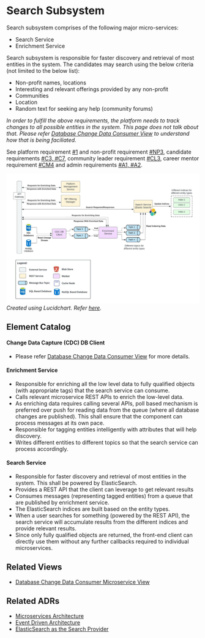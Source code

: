 # Search Subsystem
Search subsystem comprises of the following major micro-services:
- Search Service
- Enrichment Service

Search subsystem is responsible for faster discovery and retrieval of most entities in the system. The candidates may search using the below criteria (not limited to the below list):
- Non-profit names, locations
- Interesting and relevant offerings provided by any non-profit
- Communities
- Location
- Random text for seeking any help (community forums)

*In order to fulfill the above requirements, the platform needs to track changes to all possible entities in the system. This page does not talk about that. Please refer [Database Change Data Consumer View](database-change-data-consumer.md) to understand how that is being faciliated.*

See platform requirement [#1](../requirements/functional-requirements.md#functional-requirements) and non-profit requirement [#NP3](../requirements/functional-requirements.md#user-stories), candidate requirements [#C3, #C7](../requirements/functional-requirements.md#candidate), community leader requirement [#CL3](../requirements/functional-requirements.md#community-leader), career mentor requirement [#CM4](../requirements/functional-requirements.md#career-mentor) and admin requirements [#A1, #A2](../requirements/functional-requirements.md#admin).

<img src="../resources/images/search-subsystem.jpeg"></img>
_Created using Lucidchart. Refer [here](https://lucid.app/documents/view/6c4a99f5-3b57-435a-81a3-4f626a3167a2)._

## Element Catalog 

#### Change Data Capture (CDC) DB Client
- Please refer [Database Change Data Consumer View](database-change-data-consumer.md) for more details.

#### Enrichment Service
- Responsible for enriching all the low level data to fully qualified objects (with appropriate tags) that the search service can consume.
- Calls relevant microservice REST APIs to enrich the low-level data.
- As enriching data requires calling several APIs, poll based mechanism is preferred over push for reading data from the queue (where all database changes are published). This shall ensure that the component can process messages at its own pace.
- Responsible for tagging entities intelligently with attributes that will help discovery.
- Writes different entities to different topics so that the search service can process accordingly.

#### Search Service
- Responsible for faster discovery and retrieval of most entities in the system. This shall be powered by ElasticSearch.
- Provides a REST API that the client can leverage to get relevant results
- Consumes messages (representing tagged entities) from a queue that are published by enrichment service.
- The ElasticSearch indices are built based on the entity types.
- When a user searches for something (powered by the REST API), the search service will accumulate results from the different indices and provide relevant results.
- Since only fully qualified objects are returned, the front-end client can directly use them without any further callbacks required to individual microservices.

## Related Views
- [Database Change Data Consumer Microservice View](../architectural-views/database-change-data-consumer.md)

## Related ADRs
- [Microservices Architecture](../adrs/adr01-microservice-architecture.md)
- [Event Driven Architecture](../adrs/adr02-eda-architecture.md)
- [ElasticSearch as the Search Provider](../adrs/adr07-elastic-search_for_search.md)
